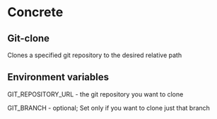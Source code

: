 # Concrete
## Git-clone
Clones a specified git repository to the desired relative path

## Environment variables
GIT_REPOSITORY_URL - the git repository you want to clone

GIT_BRANCH - optional; Set only if you want to clone just that branch